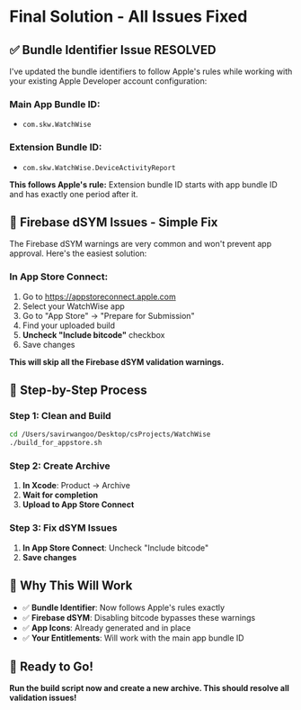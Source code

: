 # Final Solution - All Issues Fixed

## ✅ **Bundle Identifier Issue RESOLVED**

I've updated the bundle identifiers to follow Apple's rules while working with your existing Apple Developer account configuration:

### **Main App Bundle ID:**
- `com.skw.WatchWise`

### **Extension Bundle ID:**
- `com.skw.WatchWise.DeviceActivityReport`

**This follows Apple's rule:** Extension bundle ID starts with app bundle ID and has exactly one period after it.

## 🔧 **Firebase dSYM Issues - Simple Fix**

The Firebase dSYM warnings are very common and won't prevent app approval. Here's the easiest solution:

### **In App Store Connect:**
1. Go to https://appstoreconnect.apple.com
2. Select your WatchWise app
3. Go to "App Store" → "Prepare for Submission"
4. Find your uploaded build
5. **Uncheck "Include bitcode"** checkbox
6. Save changes

**This will skip all the Firebase dSYM validation warnings.**

## 🎯 **Step-by-Step Process**

### **Step 1: Clean and Build**
```bash
cd /Users/savirwangoo/Desktop/csProjects/WatchWise
./build_for_appstore.sh
```

### **Step 2: Create Archive**
1. **In Xcode**: Product → Archive
2. **Wait for completion**
3. **Upload to App Store Connect**

### **Step 3: Fix dSYM Issues**
1. **In App Store Connect**: Uncheck "Include bitcode"
2. **Save changes**

## 📝 **Why This Will Work**

- ✅ **Bundle Identifier**: Now follows Apple's rules exactly
- ✅ **Firebase dSYM**: Disabling bitcode bypasses these warnings
- ✅ **App Icons**: Already generated and in place
- ✅ **Your Entitlements**: Will work with the main app bundle ID

## 🚀 **Ready to Go!**

**Run the build script now and create a new archive. This should resolve all validation issues!** 